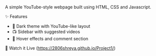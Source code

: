 A simple YouTube-style webpage built using HTML, CSS and Javascript.

✨ Features

- 🎨 Dark theme with YouTube-like layout  
- 📺 Sidebar with suggested videos   
- 🎥 Hover effects and comment section  

🔗 Watch it Live  (https://2806shreya.github.io/Project1/)


